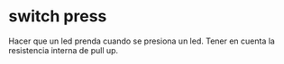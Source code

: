 # switch press
Hacer que un led prenda cuando se presiona un led.
Tener en cuenta la resistencia interna de pull up.